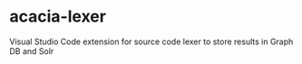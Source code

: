 # acacia-lexer
Visual Studio Code extension for source code lexer to store results in Graph DB and Solr
